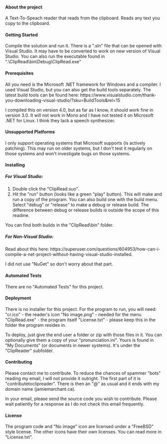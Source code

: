 <h4>About the project</h4>
<p>
A Text-To-Speach reader that reads from the clipboard. Reads any text you copy to the clipboard. 
</p>

<h4>Getting Started</h4>
<p>Compile the solution and run it. There is a ".sln" file that can be opened with Visual Studio. It may have to be converted to work on new version of Visual Studio. You can also run the executable found in  ".\ClipRead\bin\Debug\ClipRead.exe" </p>

<h4>Prerequisites</h4>
<p>All you need is the Microsoft .NET framework for Windows and a compiler. I used Visual Studio, but you can also get the build tools separately. The latest build tools can be found here: https://www.visualstudio.com/thank-you-downloading-visual-studio/?sku=BuildTools&rel=15<p>

<p>I compiled this on version 4.0, but as far as I know, it should work fine in version 3.0. It will not work in Mono and I have not tested it on Microsoft .NET for Linux. I think they lack a speech synthesizer.</p>

<h4>Unsupported Platforms</h4>
I only support operating systems that Microsoft supports (is actively patching). This may run on older systems, but I don't test it regularly on those systems and won't investigate bugs on those systems. 

<h4>Installing</h4>
<h5>For Visual Studio:</h3>
<ol>
  <li>Double click the "ClipRead.suo".</li>

<li>Hit the "run" button (looks like a green "play" button). This will make and run a copy of the program. You can also build one with the build menu. Select "debug" or "release" to make a debug or release build. The difference between debug or release builds is outside the scope of this readme. </li>
</ol>

<p>You can find both builds in the "ClipRead\bin" folder.</p>

<h5>For Non-Visual Studio:</h3>
<p>Read about this here: https://superuser.com/questions/604953/how-can-i-compile-a-net-project-without-having-visual-studio-installed.</p>

<p>I did not use "NuGet" so don't worry about that part.</p>

<h4>Automated Tests</h4>
There are no "Automated Tests" for this project. 

<h4>Deployment</h4>
<p>There is no installer for this project. For the program to run, you will need: 
"cr.ico" - the reader's icon 
"No image.png" - needed for the menu 
"ClipRead.exe" - the program itself
"License.txt" - please keep this in the folder the program resides in. 
</p>

<p>To deploy, just give the end user a folder or zip with those files in it. You can optionally give them a copy of your "pronunciation.ini". Yours is found in "My Documents" (or documents in newer systems). It's under the "ClipReader" subfolder. 
</p>

<h4>Contributing</h4>
<p>Please contact me to contribute. To reduce the chances of spammer "bots" reading my email, I will not provide it outright. The first part of it is "contributetoclipreader". There is then an "@" as usual and it ends with my domain name (jamiemarchant.ca).</p>

<p>In your email, please send the source code you wish to contribute. Please wait patiently for a response as I do not check this email frequently.</p>

<h4>License</h4>
<p>The program code and "No image" icon are licensed under a "FreeBSD" style license. The other icons have their own licenses. You can read more in "License.txt".</p>




